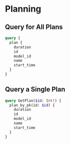 # Planning

## Query for All Plans

```graphql
query {
  plan {
    duration
    id
    model_id
    name
    start_time
  }
}
```

## Query a Single Plan

```graphql
query GetPlan($id: Int!) {
  plan_by_pk(id: $id) {
    duration
    id
    model_id
    name
    start_time
  }
}
```

